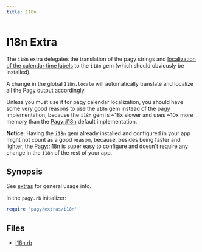 ```yaml
---
title: I18n
---
```

# I18n Extra

The `i18n` extra delegates the translation of the pagy strings and [localization of the calendar time labels](calendar.md#i18n-localization) to the `i18n` gem (which should obviously be installed).

A change in the global `I18n.locale` will automatically translate and localize all the Pagy output accordingly.
     
Unless you must use it for pagy calendar localization, you should have some very good reasons to use the `i18n` gem instead of the pagy implementation, because the `i18n` gem is ~18x slower and uses ~10x more memory than the [Pagy::I18n](../api/i18n) default implementation.

**Notice**: Having the `i18n` gem already installed and configured in your app might not count as a good reason, because, besides being faster and lighter, the [Pagy::I18n](../api/i18n) is super easy to configure and doesn't require any change in the `i18n` of the rest of your app.

## Synopsis

See [extras](../extras.md) for general usage info.

In the `pagy.rb` initializer:

```ruby
require 'pagy/extras/i18n'
```

## Files

- [i18n.rb](https://github.com/ddnexus/pagy/blob/master/lib/pagy/extras/i18n.rb)

